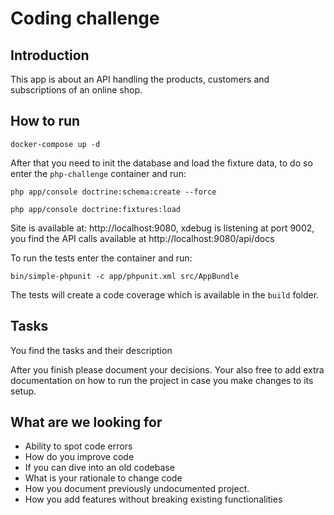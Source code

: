 Coding challenge
========================

Introduction
-------------

This app is about an API handling the products, customers and subscriptions of an online shop.

How to run
-----------

```  
docker-compose up -d
``` 

After that you need to init the database and load the fixture data, to do so enter the `php-challenge` container and run:
``` 
php app/console doctrine:schema:create --force
```

``` 
php app/console doctrine:fixtures:load
```


Site is available at: http://localhost:9080, xdebug is listening at port 9002, you find the API calls available at http://localhost:9080/api/docs 


To run the tests enter the container and run:

`bin/simple-phpunit -c app/phpunit.xml src/AppBundle`

The tests will create a code coverage which is available in the `build` folder. 

Tasks
-----
You find the tasks and their description

After you finish please document your decisions. Your also free to add extra documentation
on how to run the project in case you make changes to its setup.


What are we looking for
------------------------

- Ability to spot code errors
- How do you improve code
- If you can dive into an old codebase
- What is your rationale to change code
- How you document previously undocumented project.
- How you add features without breaking existing functionalities 

